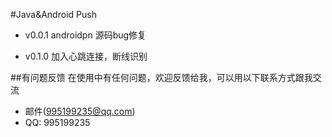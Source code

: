﻿#Java&Android Push

* v0.0.1 androidpn 源码bug修复

* v0.1.0 加入心跳连接，断线识别

##有问题反馈
在使用中有任何问题，欢迎反馈给我，可以用以下联系方式跟我交流

* 邮件(995199235@qq.com)
* QQ: 995199235
